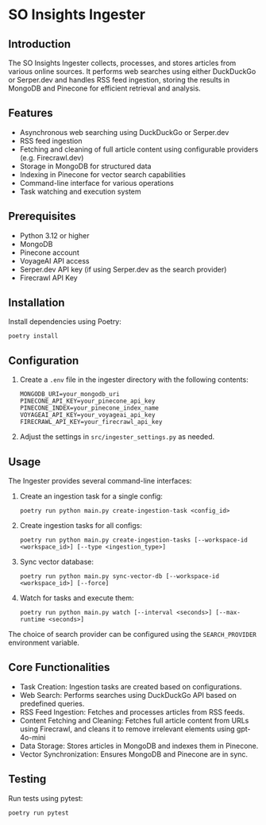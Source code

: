 # SO Insights Ingester

## Introduction

The SO Insights Ingester collects, processes, and stores articles from various online sources. It performs web searches using either DuckDuckGo or Serper.dev and handles RSS feed ingestion, storing the results in MongoDB and Pinecone for efficient retrieval and analysis.

## Features

- Asynchronous web searching using DuckDuckGo or Serper.dev
- RSS feed ingestion
- Fetching and cleaning of full article content using configurable providers (e.g. Firecrawl.dev)
- Storage in MongoDB for structured data
- Indexing in Pinecone for vector search capabilities
- Command-line interface for various operations
- Task watching and execution system

## Prerequisites

- Python 3.12 or higher
- MongoDB
- Pinecone account
- VoyageAI API access
- Serper.dev API key (if using Serper.dev as the search provider)
- Firecrawl API Key

## Installation

Install dependencies using Poetry:
```
poetry install
```

## Configuration

1. Create a `.env` file in the ingester directory with the following contents:

   ```
   MONGODB_URI=your_mongodb_uri
   PINECONE_API_KEY=your_pinecone_api_key
   PINECONE_INDEX=your_pinecone_index_name
   VOYAGEAI_API_KEY=your_voyageai_api_key
   FIRECRAWL_API_KEY=your_firecrawl_api_key
   ```

2. Adjust the settings in `src/ingester_settings.py` as needed.

## Usage

The Ingester provides several command-line interfaces:

1. Create an ingestion task for a single config:
   ```
   poetry run python main.py create-ingestion-task <config_id>
   ```

2. Create ingestion tasks for all configs:
   ```
   poetry run python main.py create-ingestion-tasks [--workspace-id <workspace_id>] [--type <ingestion_type>]
   ```

3. Sync vector database:
   ```
   poetry run python main.py sync-vector-db [--workspace-id <workspace_id>] [--force]
   ```

4. Watch for tasks and execute them:
   ```
   poetry run python main.py watch [--interval <seconds>] [--max-runtime <seconds>]
   ```


The choice of search provider can be configured using the `SEARCH_PROVIDER` environment variable. 

## Core Functionalities

- Task Creation: Ingestion tasks are created based on configurations.
- Web Search: Performs searches using DuckDuckGo API based on predefined queries.
- RSS Feed Ingestion: Fetches and processes articles from RSS feeds.
- Content Fetching and Cleaning: Fetches full article content from URLs using Firecrawl, and cleans it to remove irrelevant elements using gpt-4o-mini
- Data Storage: Stores articles in MongoDB and indexes them in Pinecone.
- Vector Synchronization: Ensures MongoDB and Pinecone are in sync.

## Testing

Run tests using pytest:

```
poetry run pytest
```